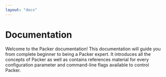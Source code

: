 ```yaml
---
layout: "docs"
---
```


# Documentation

Welcome to the Packer documentation! This documentation will guide you from
complete beginner to being a Packer expert. It introduces all the concepts
of Packer as well as contains references material for every configuration
parameter and command-line flags available to control Packer.
